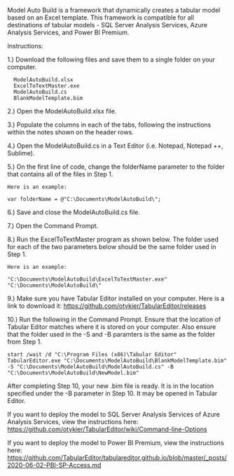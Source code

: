 Model Auto Build is a framework that dynamically creates a tabular model based on an Excel template. This framework is compatible for all destinations of tabular models - SQL Server Analysis Services, Azure Analysis Services, and Power BI Premium.

Instructions:

1.) Download the following files and save them to a single folder on your computer.

      ModelAutoBuild.xlsx
      ExcelToTextMaster.exe
      ModelAutoBuild.cs
      BlankModelTemplate.bim

2.) Open the ModelAutoBuild.xlsx file.

3.) Populate the columns in each of the tabs, following the instructions within the notes shown on the header rows.

4.) Open the ModelAutoBuild.cs in a Text Editor (i.e. Notepad, Notepad ++, Sublime).

5.) On the first line of code, change the folderName parameter to the folder that contains all of the files in Step 1. 
    
    Here is an example:
    
    var folderName = @"C:\Documents\ModelAutoBuild\";
    
6.) Save and close the ModelAutoBuild.cs file.

7.) Open the Command Prompt.

8.) Run the ExcelToTextMaster program as shown below. The folder used for each of the two parameters below should be the same folder used in Step 1.

    Here is an example:
    
    "C:\Documents\ModelAutoBuild\ExcelToTextMaster.exe" "C:\Documents\ModelAutoBuild\"

9.) Make sure you have Tabular Editor installed on your computer. Here is a link to download it: https://github.com/otykier/TabularEditor/releases

10.) Run the following in the Command Prompt. Ensure that the location of Tabular Editor matches where it is stored on your computer. Also ensure that the folder used in the -S and -B paramters is the same as the folder from Step 1.

    start /wait /d "C:\Program Files (x86)\Tabular Editor" TabularEditor.exe "C:\Documents\ModelAutoBuild\BlankModelTemplate.bim" -S "C:\Documents\ModelAutoBuild\ModelAutoBuild.cs" -B "C:\Documents\ModelAutoBuild\NewModel.bim"
    
After completing Step 10, your new .bim file is ready. It is in the location specified under the -B parameter in Step 10. It may be opened in Tabular Editor.

If you want to deploy the model to SQL Server Analysis Services of Azure Analysis Services, view the instructions here:
https://github.com/otykier/TabularEditor/wiki/Command-line-Options

If you want to deploy the model to Power BI Premium, view the instructions here:
https://github.com/TabularEditor/tabulareditor.github.io/blob/master/_posts/2020-06-02-PBI-SP-Access.md
